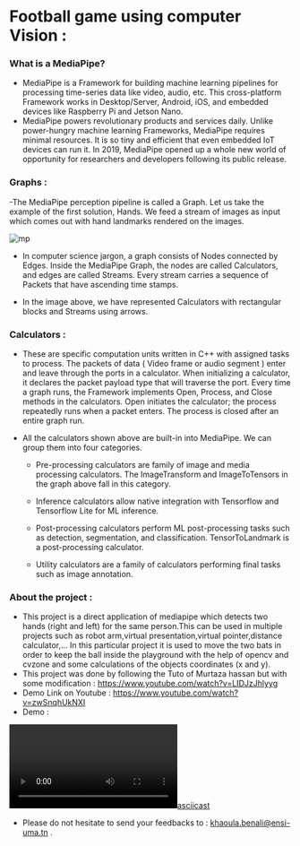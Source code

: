 # Football game using computer Vision :
### What is a MediaPipe?
- MediaPipe is a Framework for building machine learning pipelines for processing time-series data like video, audio, etc. This cross-platform Framework works in Desktop/Server, Android, iOS, and embedded devices like Raspberry Pi and Jetson Nano.
- MediaPipe powers revolutionary products and services daily. Unlike power-hungry machine learning Frameworks, MediaPipe requires minimal resources. It is so tiny and efficient that even embedded IoT devices can run it. In 2019, MediaPipe opened up a whole new world of opportunity for researchers and developers following its public release. 

### Graphs :
-The MediaPipe perception pipeline is called a Graph. Let us take the example of the first solution, Hands. We feed a stream of images as input which comes out with hand landmarks rendered on the images. 


![mp](https://user-images.githubusercontent.com/64165946/167312070-da8ab58d-ea9d-402f-9bee-261fa87978dd.PNG)

- In computer science jargon, a graph consists of Nodes connected by Edges. Inside the MediaPipe Graph, the nodes are called Calculators, and edges are called Streams. Every stream carries a sequence of Packets that have ascending time stamps. 

- In the image above, we have represented Calculators with rectangular blocks and Streams using arrows. 

### Calculators :

- These are specific computation units written in C++ with assigned tasks to process. The packets of data ( Video frame or audio segment ) enter and leave through the ports in a calculator. When initializing a calculator, it declares the packet payload type that will traverse the port. Every time a graph runs, the Framework implements Open, Process, and Close methods in the calculators. Open initiates the calculator; the process repeatedly runs when a packet enters. The process is closed after an entire graph run.

- All the calculators shown above are built-in into MediaPipe. We can group them into four categories.

    * Pre-processing calculators are family of image and media processing calculators. The ImageTransform and ImageToTensors in the graph above fall in this category.

    * Inference calculators allow native integration with Tensorflow and Tensorflow Lite for ML inference.

    * Post-processing calculators perform ML post-processing tasks such as detection, segmentation, and classification. TensorToLandmark is a post-processing calculator.

    * Utility calculators are a family of calculators performing final tasks such as image annotation.

### About the project :
- This project is a direct application of mediapipe which detects two hands (right and left) for the same person.This can be used in multiple projects such as robot arm,virtual presentation,virtual pointer,distance calculator,... In this particular project it is used to move the two bats in order to keep the ball inside the playground with the help of opencv and cvzone and some calculations of the objects coordinates (x and y).
- This project was done by following the Tuto of Murtaza hassan but with some modification : https://www.youtube.com/watch?v=LIDJzJhlyyg
- Demo Link on Youtube : https://www.youtube.com/watch?v=zwSnqhUkNXI
- Demo :

[![asciicast](https://user-images.githubusercontent.com/64165946/167310704-394ddb17-7fa9-4541-ba15-fd01e8baddba.mp4)](https://user-images.githubusercontent.com/64165946/167310704-394ddb17-7fa9-4541-ba15-fd01e8baddba.mp4)

- Please do not hesitate to send your feedbacks to : khaoula.benali@ensi-uma.tn .

